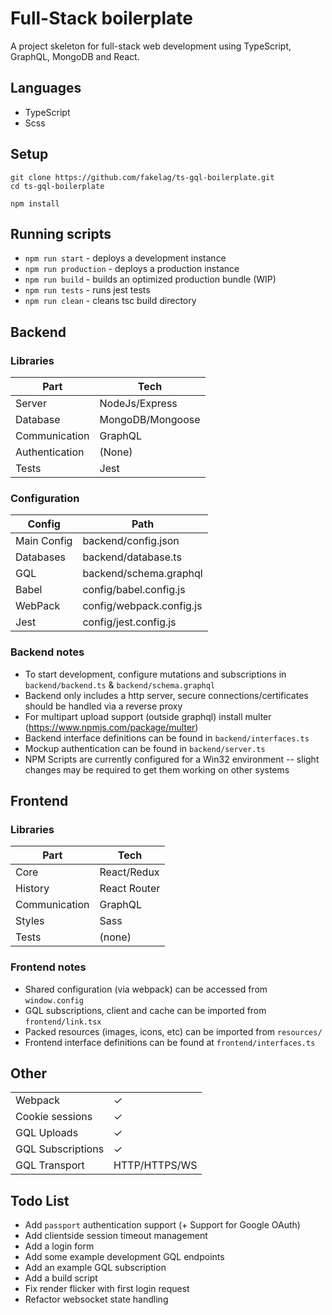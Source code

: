 # Full-Stack boilerplate

A project skeleton for full-stack web development using TypeScript, GraphQL, MongoDB and React.

## Languages
* TypeScript
* Scss

## Setup
```shell
git clone https://github.com/fakelag/ts-gql-boilerplate.git
cd ts-gql-boilerplate

npm install
```

## Running scripts
* `npm run start` - deploys a development instance
* `npm run production` - deploys a production instance
* `npm run build` - builds an optimized production bundle (WIP)
* `npm run tests` - runs jest tests
* `npm run clean` - cleans tsc build directory

## Backend
### Libraries
| Part  | Tech |
| ------------- | ------------- |
| Server | NodeJs/Express |
| Database | MongoDB/Mongoose |
| Communication | GraphQL |
| Authentication | (None) |
| Tests | Jest |

### Configuration
| Config  | Path |
| ------------- | ------------- |
| Main Config | backend/config.json |
| Databases | backend/database.ts |
| GQL | backend/schema.graphql |
| Babel | config/babel.config.js |
| WebPack | config/webpack.config.js |
| Jest | config/jest.config.js |

### Backend notes
* To start development, configure mutations and subscriptions in `backend/backend.ts` & `backend/schema.graphql`
* Backend only includes a http server, secure connections/certificates should be handled via a reverse proxy
* For multipart upload support (outside graphql) install multer (https://www.npmjs.com/package/multer)
* Backend interface definitions can be found in `backend/interfaces.ts`
* Mockup authentication can be found in `backend/server.ts`
* NPM Scripts are currently configured for a Win32 environment -- slight changes may be required to get them working on other systems

## Frontend
### Libraries
| Part  | Tech |
| ------------- | ------------- |
| Core | React/Redux |
| History | React Router |
| Communication | GraphQL |
| Styles | Sass |
| Tests | (none) |

### Frontend notes
* Shared configuration (via webpack) can be accessed from `window.config`
* GQL subscriptions, client and cache can be imported from `frontend/link.tsx`
* Packed resources (images, icons, etc) can be imported from `resources/`
* Frontend interface definitions can be found at `frontend/interfaces.ts`

## Other
|  |  |
| ------------- | ------------- |
| Webpack | ✓ |
| Cookie sessions | ✓ |
| GQL Uploads | ✓ |
| GQL Subscriptions | ✓ |
| GQL Transport | HTTP/HTTPS/WS |


## Todo List
* Add `passport` authentication support (+ Support for Google OAuth)
* Add clientside session timeout management
* Add a login form
* Add some example development GQL endpoints
* Add an example GQL subscription
* Add a build script
* Fix render flicker with first login request
* Refactor websocket state handling